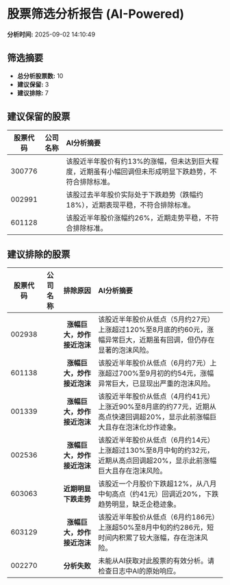 # 股票筛选分析报告 (AI-Powered)

**分析时间:** 2025-09-02 14:10:49

## 筛选摘要

- **总分析股票数:** 10
- **建议保留:** 3
- **建议排除:** 7

## 建议保留的股票

| 股票代码 | 公司名称 | AI分析摘要 |
|:---:|:---:|:---|
| 300776 |  | 该股近半年股价有约13%的涨幅，但未达到巨大程度，近期虽有小幅回调但未形成明显下跌趋势，不符合排除标准。 |
| 002991 |  | 该股过去半年股价实际处于下跌趋势（跌幅约18%），近期表现平稳，不符合排除标准。 |
| 601128 |  | 该股近半年股价涨幅约26%，近期走势平稳，不符合排除标准。 |

## 建议排除的股票

| 股票代码 | 公司名称 | 排除原因 | AI分析摘要 |
|:---:|:---:|:---:|:---|
| 002938 |  | **涨幅巨大，炒作接近泡沫** | 该股近半年股价从低点（5月约27元）上涨超过120%至8月底的约60元，涨幅异常巨大，近期虽有回调，但仍存在显著的泡沫风险。 |
| 601138 |  | **涨幅巨大，炒作接近泡沫** | 该股近半年股价从低点（6月约7元）上涨超过700%至9月初的约54元，涨幅异常巨大，已显现出严重的泡沫风险。 |
| 001339 |  | **涨幅巨大，炒作接近泡沫** | 该股近半年股价从低点（4月约41元）上涨近90%至8月底的约77元，近期从高点快速回调超20%，显示此前涨幅巨大且存在泡沫化炒作迹象。 |
| 002536 |  | **涨幅巨大，炒作接近泡沫** | 该股近半年股价从低点（6月约14元）上涨超过130%至8月中旬的约32元，近期从高点回调超20%，显示此前涨幅巨大且存在泡沫风险。 |
| 603063 |  | **近期明显下跌走势** | 该股近一个月股价下跌超12%，从八月中旬高点（约41元）回调近20%，下跌趋势明显，缺乏企稳迹象。 |
| 603129 |  | **涨幅巨大，炒作接近泡沫** | 该股近半年股价从低点（6月约186元）上涨超50%至8月中旬的约286元，短时间内积累了较大涨幅，存在泡沫风险。 |
| 002270 |  | **分析失败** | 未能从AI获取对此股票的有效分析。请检查日志中AI的原始响应。 |
